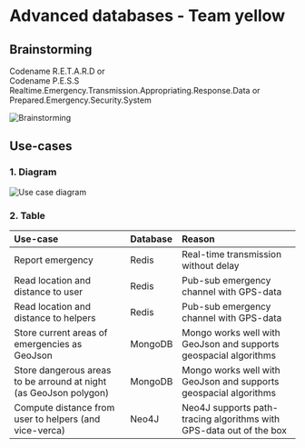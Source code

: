 # Advanced databases - Team yellow

## Brainstorming

Codename R.E.T.A.R.D or  
Codename P.E.S.S  
Realtime.Emergency.Transmission.Appropriating.Response.Data or  
Prepared.Emergency.Security.System  

![Brainstorming](./img/night-crawler-brainstorming.png)

## Use-cases

### 1. Diagram

![Use case diagram](./img/use-case-diagram.png)

### 2. Table

| Use-case                                                          | Database | Reason                                                              |
| :---------------------------------------------------------------- | :------- | :------------------------------------------------------------------ |
| Report emergency                                                  | Redis    | Real-time transmission without delay                                |
| Read location and distance to user                                | Redis    | Pub-sub emergency channel with GPS-data                             |
| Read location and distance to helpers                             | Redis    | Pub-sub emergency channel with GPS-data                             |
| Store current areas of emergencies as GeoJson                     | MongoDB  | Mongo works well with GeoJson and supports geospacial algorithms    |
| Store dangerous areas to be arround at night (as GeoJson polygon) | MongoDB  | Mongo works well with GeoJson and supports geospacial algorithms    |
| Compute distance from user to helpers (and vice-verca)            | Neo4J    | Neo4J supports path-tracing algorithms with GPS-data out of the box |

